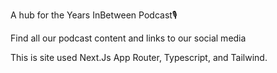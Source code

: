 A hub for the Years InBetween Podcast🎙️

Find all our podcast content and links to our social media

This is site used Next.Js App Router, Typescript, and Tailwind.
